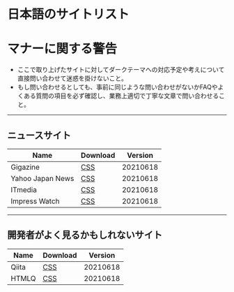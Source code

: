 # 日本語のサイトリスト

# マナーに関する警告
- ここで取り上げたサイトに対してダークテーマへの対応予定や考えについて直接問い合わせて迷惑を掛けないこと。
- もし問い合わせるとしても、事前に同じような問い合わせがないかFAQやよくある質問の項目を必ず確認し、業務上適切で丁寧な文章で問い合わせること。

---

## ニュースサイト

|Name|Download|Version|
|---|---|---|
|Gigazine|[CSS](gigazine.net.css)|20210618|
|Yahoo Japan News|[CSS](news.yahoo.co.jp.css)|20210618|
|ITmedia|[CSS](itmedia.co.jp.css)|20210618|
|Impress Watch|[CSS](watch.impress.co.jp.css)|20210618|

---

## 開発者がよく見るかもしれないサイト

|Name|Download|Version|
|---|---|---|
|Qiita|[CSS](qiita.com.css)|20210618|
|HTMLQ|[CSS](htmq.com.css)|20210618|